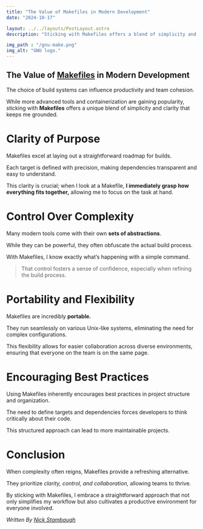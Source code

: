 ```yaml
---
title: "The Value of Makefiles in Modern Development"
date: "2024-10-17"

layout: ../../layouts/PostLayout.astro
description: "Sticking with Makefiles offers a blend of simplicity and clarity."

img_path : "/gnu-make.png"
img_alt: "GNU logo."
---
```

## The Value of [Makefiles](https://www.gnu.org/software/make/manual/make.html) in Modern Development
The choice of build systems can influence productivity and team cohesion.

While more advanced tools and containerization are gaining popularity, sticking with **Makefiles** offers a unique blend of simplicity and clarity that keeps me grounded.

# Clarity of Purpose
Makefiles excel at laying out a straightforward roadmap for builds. 

Each target is defined with precision, making dependencies transparent and easy to understand. 

This clarity is crucial; when I look at a Makefile, **I immediately grasp how everything fits together,** allowing me to focus on the task at hand.

# Control Over Complexity
Many modern tools come with their own **sets of abstractions**. 

While they can be powerful, they often obfuscate the actual build process. 

With Makefiles, I know exactly what’s happening with a simple command. 

> That control fosters a sense of confidence, especially when refining the build process.

# Portability and Flexibility
Makefiles are incredibly **portable.** 

They run seamlessly on various Unix-like systems, eliminating the need for complex configurations. 

This flexibility allows for easier collaboration across diverse environments, ensuring that everyone on the team is on the same page.

# Encouraging Best Practices
Using Makefiles inherently encourages best practices in project structure and organization. 

The need to define targets and dependencies forces developers to think critically about their code. 

This structured approach can lead to more maintainable projects.

# Conclusion
When complexity often reigns, Makefiles provide a refreshing alternative. 

They prioritize *clarity, control, and collaboration,* allowing teams to thrive. 

By sticking with Makefiles, I embrace a straightforward approach that not only simplifies my workflow but also cultivates a productive environment for everyone involved.

*Written By [Nick Stambaugh](https://www.linkedin.com/in/nick-s-694241139/)*